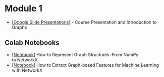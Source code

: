 # Module 1
* [\[Google Slide Presentations\]](https://docs.google.com/presentation/d/1u58i3OJDXfeu1SQ9XEJlI7zdoiZDTDoi6M3ji8HsGEA/edit?usp=sharing) - Course Presentation and Introduction to Graphs

## Colab Notebooks
* [\[Notebook\]](https://colab.research.google.com/drive/1ygmFl8GODhXslE0ReYY5ccPt73Q9FJDH?usp=sharing) How to Represent Graph Structures - From NumPy to NetworkX
* [\[Notebook\]](https://colab.research.google.com/drive/1ycjxFUqmV9K1UO15969QZvU3IJo3IgCD?usp=sharing) How to Extract Graph-based Features for Machine Learning with NetworkX
